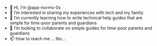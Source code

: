 - 👋 Hi, I’m @app-norms-0x
- 👀 I’m interested in sharing my experiences with tech and my family
- 🌱 I’m currently learning how to write technical help guides that are simple for time-poor parents and guardians
- 💞️ I’m looking to collaborate on simple guides for time-poor parents and guardians
- 📫 How to reach me ... tbc... 

<!---
app-norms-0x/app-norms-0x is a ✨ special ✨ repository because its `README.md` (this file) appears on your GitHub profile.
You can click the Preview link to take a look at your changes.
--->
